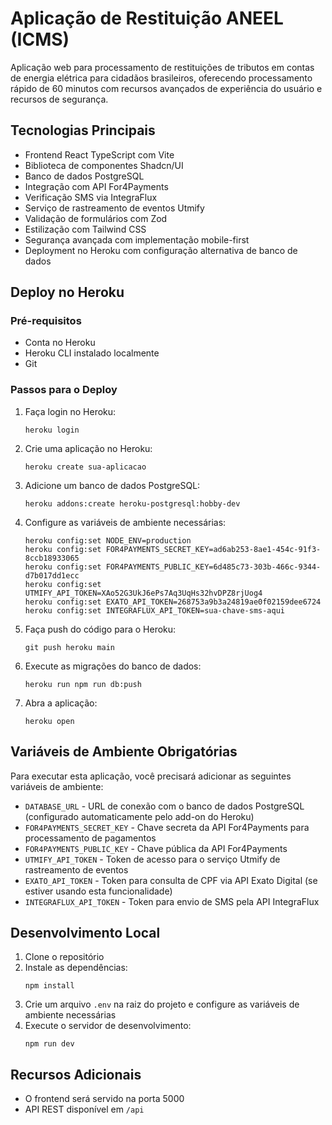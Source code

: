 # Aplicação de Restituição ANEEL (ICMS)

Aplicação web para processamento de restituições de tributos em contas de energia elétrica para cidadãos brasileiros, oferecendo processamento rápido de 60 minutos com recursos avançados de experiência do usuário e recursos de segurança.

## Tecnologias Principais

- Frontend React TypeScript com Vite
- Biblioteca de componentes Shadcn/UI
- Banco de dados PostgreSQL
- Integração com API For4Payments
- Verificação SMS via IntegraFlux
- Serviço de rastreamento de eventos Utmify
- Validação de formulários com Zod
- Estilização com Tailwind CSS
- Segurança avançada com implementação mobile-first
- Deployment no Heroku com configuração alternativa de banco de dados

## Deploy no Heroku

### Pré-requisitos

- Conta no Heroku
- Heroku CLI instalado localmente
- Git

### Passos para o Deploy

1. Faça login no Heroku:
   ```
   heroku login
   ```

2. Crie uma aplicação no Heroku:
   ```
   heroku create sua-aplicacao
   ```

3. Adicione um banco de dados PostgreSQL:
   ```
   heroku addons:create heroku-postgresql:hobby-dev
   ```

4. Configure as variáveis de ambiente necessárias:
   ```
   heroku config:set NODE_ENV=production
   heroku config:set FOR4PAYMENTS_SECRET_KEY=ad6ab253-8ae1-454c-91f3-8ccb18933065
   heroku config:set FOR4PAYMENTS_PUBLIC_KEY=6d485c73-303b-466c-9344-d7b017dd1ecc
   heroku config:set UTMIFY_API_TOKEN=XAo52G3UkJ6ePs7Aq3UqHs32hvDPZ8rjUog4
   heroku config:set EXATO_API_TOKEN=268753a9b3a24819ae0f02159dee6724
   heroku config:set INTEGRAFLUX_API_TOKEN=sua-chave-sms-aqui
   ```

5. Faça push do código para o Heroku:
   ```
   git push heroku main
   ```

6. Execute as migrações do banco de dados:
   ```
   heroku run npm run db:push
   ```

7. Abra a aplicação:
   ```
   heroku open
   ```

## Variáveis de Ambiente Obrigatórias

Para executar esta aplicação, você precisará adicionar as seguintes variáveis de ambiente:

- `DATABASE_URL` - URL de conexão com o banco de dados PostgreSQL (configurado automaticamente pelo add-on do Heroku)
- `FOR4PAYMENTS_SECRET_KEY` - Chave secreta da API For4Payments para processamento de pagamentos
- `FOR4PAYMENTS_PUBLIC_KEY` - Chave pública da API For4Payments
- `UTMIFY_API_TOKEN` - Token de acesso para o serviço Utmify de rastreamento de eventos
- `EXATO_API_TOKEN` - Token para consulta de CPF via API Exato Digital (se estiver usando esta funcionalidade)
- `INTEGRAFLUX_API_TOKEN` - Token para envio de SMS pela API IntegraFlux

## Desenvolvimento Local

1. Clone o repositório
2. Instale as dependências:
   ```
   npm install
   ```
3. Crie um arquivo `.env` na raiz do projeto e configure as variáveis de ambiente necessárias
4. Execute o servidor de desenvolvimento:
   ```
   npm run dev
   ```

## Recursos Adicionais

- O frontend será servido na porta 5000
- API REST disponível em `/api`